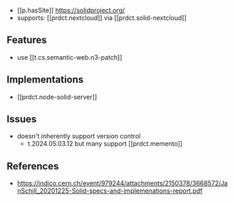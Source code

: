 


- [[p.hasSite]] https://solidproject.org/
- supports: [[prdct.nextcloud]] via [[prdct.solid-nextcloud]]

## Features

- use [[t.cs.semantic-web.n3-patch]]

## Implementations

- [[prdct.node-solid-server]]

## Issues

- doesn't inherently support version control
  - t.2024.05.03.12 but many support [[prdct.memento]]

## References

- https://indico.cern.ch/event/979244/attachments/2150378/3668572/JanSchill_20201225-Solid-specs-and-implemenations-report.pdf